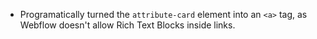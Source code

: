 - Programatically turned the `attribute-card` element into an `<a>` tag, as Webflow doesn't allow Rich Text Blocks inside links.
